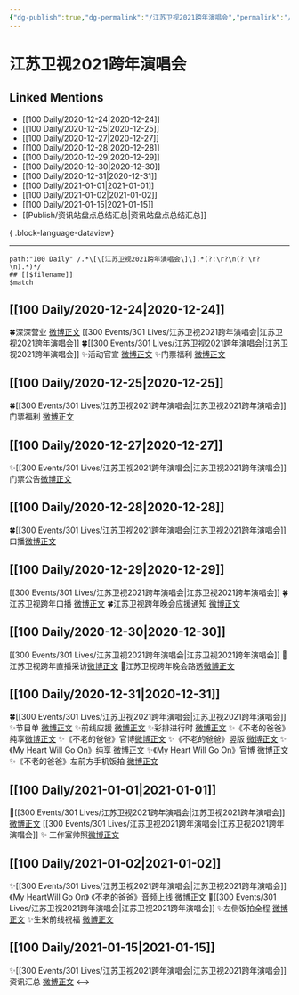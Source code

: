 ```yaml
---
{"dg-publish":true,"dg-permalink":"/江苏卫视2021跨年演唱会","permalink":"/江苏卫视2021跨年演唱会/","created":"2023-04-08T18:11:33.000+08:00","updated":"2023-08-24T18:51:03.609+08:00"}
---
```


# 江苏卫视2021跨年演唱会

## Linked Mentions
- [[100 Daily/2020-12-24\|2020-12-24]]
- [[100 Daily/2020-12-25\|2020-12-25]]
- [[100 Daily/2020-12-27\|2020-12-27]]
- [[100 Daily/2020-12-28\|2020-12-28]]
- [[100 Daily/2020-12-29\|2020-12-29]]
- [[100 Daily/2020-12-30\|2020-12-30]]
- [[100 Daily/2020-12-31\|2020-12-31]]
- [[100 Daily/2021-01-01\|2021-01-01]]
- [[100 Daily/2021-01-02\|2021-01-02]]
- [[100 Daily/2021-01-15\|2021-01-15]]
- [[Publish/资讯站盘点总结汇总\|资讯站盘点总结汇总]]

{ .block-language-dataview}

---

```expander
path:"100 Daily" /.*\[\[江苏卫视2021跨年演唱会\]\].*(?:\r?\n(?!\r?\n).*)*/
## [[$filename]]
$match
```
## [[100 Daily/2020-12-24\|2020-12-24]]
🍀深深营业 [微博正文](https://weibo.com/6466290670/JzViy5SWT) [[300 Events/301 Lives/江苏卫视2021跨年演唱会\|江苏卫视2021跨年演唱会]]
🍀[[300 Events/301 Lives/江苏卫视2021跨年演唱会\|江苏卫视2021跨年演唱会]]
✨活动官宣 [微博正文](https://weibo.com/6466290670/JzUPrxFJh)
✨门票福利 [微博正文](https://weibo.com/6466290670/JzXS3jK74)
## [[100 Daily/2020-12-25\|2020-12-25]]
🍀[[300 Events/301 Lives/江苏卫视2021跨年演唱会\|江苏卫视2021跨年演唱会]]门票福利 [微博正文](https://m.weibo.cn/6466290670/4586134006663471)
## [[100 Daily/2020-12-27\|2020-12-27]]
✨[[300 Events/301 Lives/江苏卫视2021跨年演唱会\|江苏卫视2021跨年演唱会]]门票公告[微博正文](https://m.weibo.cn/6466290670/4586838281686083)
## [[100 Daily/2020-12-28\|2020-12-28]]
🍀[[300 Events/301 Lives/江苏卫视2021跨年演唱会\|江苏卫视2021跨年演唱会]]口播[微博正文](https://m.weibo.cn/6466290670/4587117248253967)
## [[100 Daily/2020-12-29\|2020-12-29]]
[[300 Events/301 Lives/江苏卫视2021跨年演唱会\|江苏卫视2021跨年演唱会]]
🍀江苏卫视跨年口播 [微博正文](https://weibo.com/6466290670/JAHW68w1H)
🍀江苏卫视跨年晚会应援通知 [微博正文](https://weibo.com/6466290670/JAJIP1Vn8)

## [[100 Daily/2020-12-30\|2020-12-30]]
[[300 Events/301 Lives/江苏卫视2021跨年演唱会\|江苏卫视2021跨年演唱会]]
🌸江苏卫视跨年直播采访[微博正文](https://m.weibo.cn/6466290670/4587878593597772)
🌸江苏卫视跨年晚会路透[微博正文](https://m.weibo.cn/6466290670/4587902263364752)
## [[100 Daily/2020-12-31\|2020-12-31]]
🍀[[300 Events/301 Lives/江苏卫视2021跨年演唱会\|江苏卫视2021跨年演唱会]]
✨节目单 [微博正文](https://weibo.com/6466290670/JAYCRDfRq)
✨前线应援 [微博正文](https://weibo.com/6466290670/JB20udKgE)
✨彩排进行时 [微博正文](https://weibo.com/6466290670/JAZpcv25O)
✨《不老的爸爸》纯享[微博正文](https://m.weibo.cn/6466290670/4588360213474823)
✨《不老的爸爸》官博[微博正文](https://weibo.com/6466290670/JB48Wh8qA)
✨《不老的爸爸》竖版 [微博正文](https://weibo.com/6466290670/JB4ewf7no)
✨《My Heart Will Go On》纯享 [微博正文](https://weibo.com/6466290670/JB42dBeht)
✨《My Heart Will Go On》官博 [微博正文](https://weibo.com/6466290670/JB47q3IQm)
✨《不老的爸爸》左前方手机饭拍 [微博正文](https://m.weibo.cn/5516625428/4588375929007360)
## [[100 Daily/2021-01-01\|2021-01-01]]
💫[[300 Events/301 Lives/江苏卫视2021跨年演唱会\|江苏卫视2021跨年演唱会]][微博正文](https://m.weibo.cn/6466290670/4588690791208169)
[[300 Events/301 Lives/江苏卫视2021跨年演唱会\|江苏卫视2021跨年演唱会]]
✨ 工作室帅照[微博正文](https://m.weibo.cn/6466290670/4588660093622637)
## [[100 Daily/2021-01-02\|2021-01-02]]
✨[[300 Events/301 Lives/江苏卫视2021跨年演唱会\|江苏卫视2021跨年演唱会]]《My HeartWill Go On》
《不老的爸爸》音频上线 [微博正文](https://m.weibo.cn/6466290670/4589043570451415)
🌟[[300 Events/301 Lives/江苏卫视2021跨年演唱会\|江苏卫视2021跨年演唱会]]
✨左侧饭拍全程 [微博正文](https://m.weibo.cn/6466290670/4588835529298412)
✨生米前线祝福 [微博正文](https://m.weibo.cn/6466290670/4589046486276669)

## [[100 Daily/2021-01-15\|2021-01-15]]
✨[[300 Events/301 Lives/江苏卫视2021跨年演唱会\|江苏卫视2021跨年演唱会]]资讯汇总 [微博正文](https://m.weibo.cn/6466290670/4593727345536332)
<-->